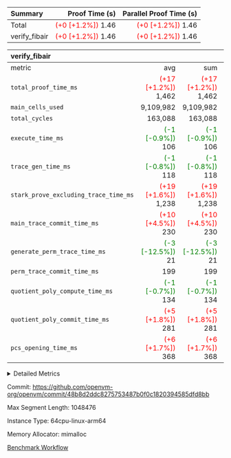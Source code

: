 | Summary | Proof Time (s) | Parallel Proof Time (s) |
|:---|---:|---:|
| Total | <span style='color: red'>(+0 [+1.2%])</span> 1.46 | <span style='color: red'>(+0 [+1.2%])</span> 1.46 |
| verify_fibair | <span style='color: red'>(+0 [+1.2%])</span> 1.46 | <span style='color: red'>(+0 [+1.2%])</span> 1.46 |


| verify_fibair |||||
|:---|---:|---:|---:|---:|
|metric|avg|sum|max|min|
| `total_proof_time_ms ` | <span style='color: red'>(+17 [+1.2%])</span> 1,462 | <span style='color: red'>(+17 [+1.2%])</span> 1,462 | <span style='color: red'>(+17 [+1.2%])</span> 1,462 | <span style='color: red'>(+17 [+1.2%])</span> 1,462 |
| `main_cells_used     ` |  9,109,982 |  9,109,982 |  9,109,982 |  9,109,982 |
| `total_cycles        ` |  163,088 |  163,088 |  163,088 |  163,088 |
| `execute_time_ms     ` | <span style='color: green'>(-1 [-0.9%])</span> 106 | <span style='color: green'>(-1 [-0.9%])</span> 106 | <span style='color: green'>(-1 [-0.9%])</span> 106 | <span style='color: green'>(-1 [-0.9%])</span> 106 |
| `trace_gen_time_ms   ` | <span style='color: green'>(-1 [-0.8%])</span> 118 | <span style='color: green'>(-1 [-0.8%])</span> 118 | <span style='color: green'>(-1 [-0.8%])</span> 118 | <span style='color: green'>(-1 [-0.8%])</span> 118 |
| `stark_prove_excluding_trace_time_ms` | <span style='color: red'>(+19 [+1.6%])</span> 1,238 | <span style='color: red'>(+19 [+1.6%])</span> 1,238 | <span style='color: red'>(+19 [+1.6%])</span> 1,238 | <span style='color: red'>(+19 [+1.6%])</span> 1,238 |
| `main_trace_commit_time_ms` | <span style='color: red'>(+10 [+4.5%])</span> 230 | <span style='color: red'>(+10 [+4.5%])</span> 230 | <span style='color: red'>(+10 [+4.5%])</span> 230 | <span style='color: red'>(+10 [+4.5%])</span> 230 |
| `generate_perm_trace_time_ms` | <span style='color: green'>(-3 [-12.5%])</span> 21 | <span style='color: green'>(-3 [-12.5%])</span> 21 | <span style='color: green'>(-3 [-12.5%])</span> 21 | <span style='color: green'>(-3 [-12.5%])</span> 21 |
| `perm_trace_commit_time_ms` |  199 |  199 |  199 |  199 |
| `quotient_poly_compute_time_ms` | <span style='color: green'>(-1 [-0.7%])</span> 134 | <span style='color: green'>(-1 [-0.7%])</span> 134 | <span style='color: green'>(-1 [-0.7%])</span> 134 | <span style='color: green'>(-1 [-0.7%])</span> 134 |
| `quotient_poly_commit_time_ms` | <span style='color: red'>(+5 [+1.8%])</span> 281 | <span style='color: red'>(+5 [+1.8%])</span> 281 | <span style='color: red'>(+5 [+1.8%])</span> 281 | <span style='color: red'>(+5 [+1.8%])</span> 281 |
| `pcs_opening_time_ms ` | <span style='color: red'>(+6 [+1.7%])</span> 368 | <span style='color: red'>(+6 [+1.7%])</span> 368 | <span style='color: red'>(+6 [+1.7%])</span> 368 | <span style='color: red'>(+6 [+1.7%])</span> 368 |



<details>
<summary>Detailed Metrics</summary>

|  | verify_program_compile_ms | total_cells | stark_prove_excluding_trace_time_ms | quotient_poly_compute_time_ms | quotient_poly_commit_time_ms | perm_trace_commit_time_ms | pcs_opening_time_ms | main_trace_commit_time_ms |
| --- | --- | --- | --- | --- | --- | --- | --- |
|  | 5 | 65,536 | 61 | 3 | 13 | 0 | 32 | 12 | 

| air_name | rows | quotient_deg | main_cols | interactions | constraints | cells |
| --- | --- | --- | --- | --- | --- | --- |
| AccessAdapterAir<2> |  | 4 |  | 5 | 11 |  | 
| AccessAdapterAir<4> |  | 4 |  | 5 | 11 |  | 
| AccessAdapterAir<8> |  | 4 |  | 5 | 11 |  | 
| FibonacciAir | 32,768 | 1 | 2 |  | 5 | 65,536 | 
| FriReducedOpeningAir |  | 4 |  | 39 | 60 |  | 
| NativePoseidon2Air<BabyBearParameters>, 1> |  | 4 |  | 136 | 530 |  | 
| PhantomAir |  | 4 |  | 3 | 4 |  | 
| ProgramAir |  | 1 |  | 1 | 4 |  | 
| VariableRangeCheckerAir |  | 1 |  | 1 | 4 |  | 
| VmAirWrapper<AluNativeAdapterAir, FieldArithmeticCoreAir> |  | 4 |  | 15 | 23 |  | 
| VmAirWrapper<BranchNativeAdapterAir, BranchEqualCoreAir<1> |  | 4 |  | 11 | 22 |  | 
| VmAirWrapper<JalNativeAdapterAir, JalCoreAir> |  | 4 |  | 7 | 6 |  | 
| VmAirWrapper<NativeAdapterAir<2, 0>, PublicValuesCoreAir> |  | 4 |  | 11 | 22 |  | 
| VmAirWrapper<NativeLoadStoreAdapterAir<1>, NativeLoadStoreCoreAir<1> |  | 4 |  | 15 | 16 |  | 
| VmAirWrapper<NativeLoadStoreAdapterAir<4>, NativeLoadStoreCoreAir<4> |  | 4 |  | 15 | 16 |  | 
| VmAirWrapper<NativeVectorizedAdapterAir<4>, FieldExtensionCoreAir> |  | 4 |  | 15 | 23 |  | 
| VmConnectorAir |  | 4 |  | 3 | 8 |  | 
| VolatileBoundaryAir |  | 4 |  | 4 | 16 |  | 

| group | trace_gen_time_ms | total_proof_time_ms | total_cycles | total_cells | stark_prove_excluding_trace_time_ms | quotient_poly_compute_time_ms | quotient_poly_commit_time_ms | perm_trace_commit_time_ms | pcs_opening_time_ms | main_trace_commit_time_ms | main_cells_used | generate_perm_trace_time_ms | execute_time_ms |
| --- | --- | --- | --- | --- | --- | --- | --- | --- | --- | --- | --- | --- | --- |
| verify_fibair | 118 | 1,462 | 163,088 | 25,418,392 | 1,238 | 134 | 281 | 199 | 368 | 230 | 9,109,982 | 21 | 106 | 

| group | air_name | rows | prep_cols | perm_cols | main_cols | cells |
| --- | --- | --- | --- | --- | --- | --- |
| verify_fibair | AccessAdapterAir<2> | 65,536 |  | 12 | 11 | 1,507,328 | 
| verify_fibair | AccessAdapterAir<4> | 32,768 |  | 12 | 13 | 819,200 | 
| verify_fibair | AccessAdapterAir<8> | 128 |  | 12 | 17 | 3,712 | 
| verify_fibair | FriReducedOpeningAir | 1,024 |  | 44 | 27 | 72,704 | 
| verify_fibair | NativePoseidon2Air<BabyBearParameters>, 1> | 16,384 |  | 160 | 399 | 9,158,656 | 
| verify_fibair | PhantomAir | 4,096 |  | 8 | 6 | 57,344 | 
| verify_fibair | ProgramAir | 8,192 |  | 8 | 10 | 147,456 | 
| verify_fibair | VariableRangeCheckerAir | 262,144 | 2 | 8 | 1 | 2,359,296 | 
| verify_fibair | VmAirWrapper<AluNativeAdapterAir, FieldArithmeticCoreAir> | 131,072 |  | 20 | 29 | 6,422,528 | 
| verify_fibair | VmAirWrapper<BranchNativeAdapterAir, BranchEqualCoreAir<1> | 32,768 |  | 16 | 23 | 1,277,952 | 
| verify_fibair | VmAirWrapper<JalNativeAdapterAir, JalCoreAir> | 4,096 |  | 12 | 9 | 86,016 | 
| verify_fibair | VmAirWrapper<NativeLoadStoreAdapterAir<1>, NativeLoadStoreCoreAir<1> | 32,768 |  | 24 | 22 | 1,507,328 | 
| verify_fibair | VmAirWrapper<NativeLoadStoreAdapterAir<4>, NativeLoadStoreCoreAir<4> | 16,384 |  | 24 | 31 | 901,120 | 
| verify_fibair | VmAirWrapper<NativeVectorizedAdapterAir<4>, FieldExtensionCoreAir> | 8,192 |  | 20 | 38 | 475,136 | 
| verify_fibair | VmConnectorAir | 2 | 1 | 8 | 4 | 24 | 
| verify_fibair | VolatileBoundaryAir | 32,768 |  | 8 | 11 | 622,592 | 

</details>


Commit: https://github.com/openvm-org/openvm/commit/48b8d2ddc8275753487b0f0c1820394585dfd8bb

Max Segment Length: 1048476

Instance Type: 64cpu-linux-arm64

Memory Allocator: mimalloc

[Benchmark Workflow](https://github.com/openvm-org/openvm/actions/runs/13218640734)
